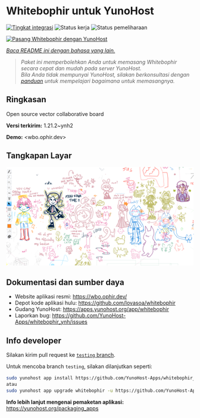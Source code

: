 <!--
N.B.: README ini dibuat secara otomatis oleh <https://github.com/YunoHost/apps/tree/master/tools/readme_generator>
Ini TIDAK boleh diedit dengan tangan.
-->

# Whitebophir untuk YunoHost

[![Tingkat integrasi](https://apps.yunohost.org/badge/integration/whitebophir)](https://ci-apps.yunohost.org/ci/apps/whitebophir/)
![Status kerja](https://apps.yunohost.org/badge/state/whitebophir)
![Status pemeliharaan](https://apps.yunohost.org/badge/maintained/whitebophir)

[![Pasang Whitebophir dengan YunoHost](https://install-app.yunohost.org/install-with-yunohost.svg)](https://install-app.yunohost.org/?app=whitebophir)

*[Baca README ini dengan bahasa yang lain.](./ALL_README.md)*

> *Paket ini memperbolehkan Anda untuk memasang Whitebophir secara cepat dan mudah pada server YunoHost.*  
> *Bila Anda tidak mempunyai YunoHost, silakan berkonsultasi dengan [panduan](https://yunohost.org/install) untuk mempelajari bagaimana untuk memasangnya.*

## Ringkasan

Open source vector collaborative board


**Versi terkirim:** 1.21.2~ynh2

**Demo:** <wbo.ophir.dev>

## Tangkapan Layar

![Tangkapan Layar pada Whitebophir](./doc/screenshots/screenshots.png)

## Dokumentasi dan sumber daya

- Website aplikasi resmi: <https://wbo.ophir.dev/>
- Depot kode aplikasi hulu: <https://github.com/lovasoa/whitebophir>
- Gudang YunoHost: <https://apps.yunohost.org/app/whitebophir>
- Laporkan bug: <https://github.com/YunoHost-Apps/whitebophir_ynh/issues>

## Info developer

Silakan kirim pull request ke [`testing` branch](https://github.com/YunoHost-Apps/whitebophir_ynh/tree/testing).

Untuk mencoba branch `testing`, silakan dilanjutkan seperti:

```bash
sudo yunohost app install https://github.com/YunoHost-Apps/whitebophir_ynh/tree/testing --debug
atau
sudo yunohost app upgrade whitebophir -u https://github.com/YunoHost-Apps/whitebophir_ynh/tree/testing --debug
```

**Info lebih lanjut mengenai pemaketan aplikasi:** <https://yunohost.org/packaging_apps>
